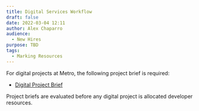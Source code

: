 ```yaml
---
title: Digital Services Workflow
draft: false
date: 2022-03-04 12:11
author: Alex Chaparro
audience:
  - New Hires
purpose: TBD
tags:
  - Marking Resources
---
```


For digital projects at Metro, the following project brief is required:

- [Digital Project Brief](https://docs.google.com/document/d/1VeCsv2JO7rgdYQshNjy0Sf4fUcacXtzxkInfsU_SGbc/edit)

Project briefs are evaluated before any digital project is allocated developer resources.
